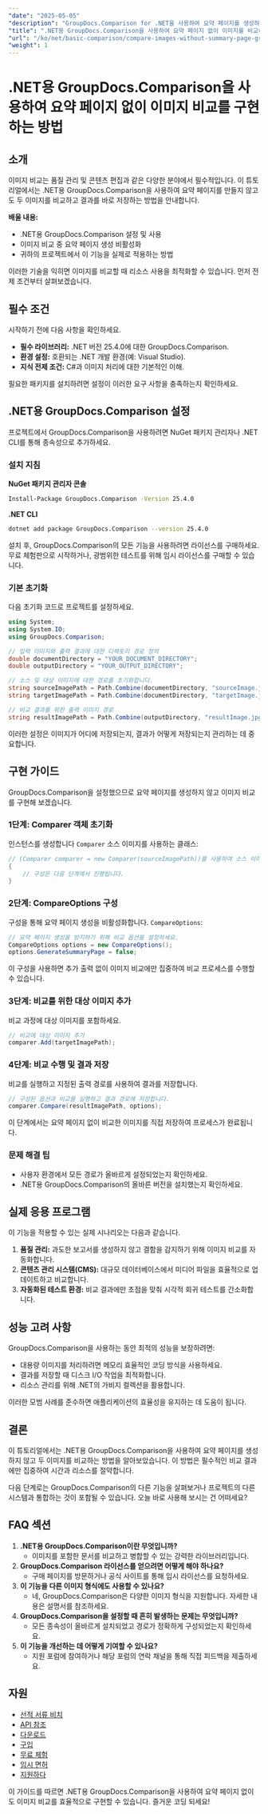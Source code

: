 ```yaml
---
"date": "2025-05-05"
"description": "GroupDocs.Comparison for .NET을 사용하여 요약 페이지를 생성하지 않고도 이미지를 비교하는 방법을 알아보세요. 워크플로를 효율적으로 간소화하세요."
"title": ".NET용 GroupDocs.Comparison을 사용하여 요약 페이지 없이 이미지를 비교하는 방법"
"url": "/ko/net/basic-comparison/compare-images-without-summary-page-groupdocs-net/"
"weight": 1
---
```


# .NET용 GroupDocs.Comparison을 사용하여 요약 페이지 없이 이미지 비교를 구현하는 방법

## 소개

이미지 비교는 품질 관리 및 콘텐츠 편집과 같은 다양한 분야에서 필수적입니다. 이 튜토리얼에서는 .NET용 GroupDocs.Comparison을 사용하여 요약 페이지를 만들지 않고도 두 이미지를 비교하고 결과를 바로 저장하는 방법을 안내합니다.

**배울 내용:**
- .NET용 GroupDocs.Comparison 설정 및 사용
- 이미지 비교 중 요약 페이지 생성 비활성화
- 귀하의 프로젝트에서 이 기능을 실제로 적용하는 방법

이러한 기술을 익히면 이미지를 비교할 때 리소스 사용을 최적화할 수 있습니다. 먼저 전제 조건부터 살펴보겠습니다.

## 필수 조건

시작하기 전에 다음 사항을 확인하세요.
- **필수 라이브러리:** .NET 버전 25.4.0에 대한 GroupDocs.Comparison.
- **환경 설정:** 호환되는 .NET 개발 환경(예: Visual Studio).
- **지식 전제 조건:** C#과 이미지 처리에 대한 기본적인 이해.

필요한 패키지를 설치하려면 설정이 이러한 요구 사항을 충족하는지 확인하세요.

## .NET용 GroupDocs.Comparison 설정

프로젝트에서 GroupDocs.Comparison을 사용하려면 NuGet 패키지 관리자나 .NET CLI를 통해 종속성으로 추가하세요.

### 설치 지침

**NuGet 패키지 관리자 콘솔**
```bash
Install-Package GroupDocs.Comparison -Version 25.4.0
```

**.NET CLI**
```bash
dotnet add package GroupDocs.Comparison --version 25.4.0
```

설치 후, GroupDocs.Comparison의 모든 기능을 사용하려면 라이선스를 구매하세요. 무료 체험판으로 시작하거나, 광범위한 테스트를 위해 임시 라이선스를 구매할 수 있습니다.

### 기본 초기화

다음 초기화 코드로 프로젝트를 설정하세요.

```csharp
using System;
using System.IO;
using GroupDocs.Comparison;

// 입력 이미지와 출력 결과에 대한 디렉토리 경로 정의
double documentDirectory = "YOUR_DOCUMENT_DIRECTORY";
double outputDirectory = "YOUR_OUTPUT_DIRECTORY";

// 소스 및 대상 이미지에 대한 경로를 초기화합니다.
string sourceImagePath = Path.Combine(documentDirectory, "sourceImage.jpg");
string targetImagePath = Path.Combine(documentDirectory, "targetImage.jpg");

// 비교 결과를 위한 출력 이미지 경로
string resultImagePath = Path.Combine(outputDirectory, "resultImage.jpg");
```

이러한 설정은 이미지가 어디에 저장되는지, 결과가 어떻게 저장되는지 관리하는 데 중요합니다.

## 구현 가이드

GroupDocs.Comparison을 설정했으므로 요약 페이지를 생성하지 않고 이미지 비교를 구현해 보겠습니다.

### 1단계: Comparer 객체 초기화

인스턴스를 생성합니다 `Comparer` 소스 이미지를 사용하는 클래스:

```csharp
// (Comparer comparer = new Comparer(sourceImagePath))를 사용하여 소스 이미지 경로로 Comparer 객체를 생성합니다.
{
    // 구성은 다음 단계에서 진행됩니다.
}
```

### 2단계: CompareOptions 구성

구성을 통해 요약 페이지 생성을 비활성화합니다. `CompareOptions`:

```csharp
// 요약 페이지 생성을 방지하기 위해 비교 옵션을 설정하세요.
CompareOptions options = new CompareOptions();
options.GenerateSummaryPage = false;
```

이 구성을 사용하면 추가 출력 없이 이미지 비교에만 집중하여 비교 프로세스를 수행할 수 있습니다.

### 3단계: 비교를 위한 대상 이미지 추가

비교 과정에 대상 이미지를 포함하세요.

```csharp
// 비교에 대상 이미지 추가
comparer.Add(targetImagePath);
```

### 4단계: 비교 수행 및 결과 저장

비교를 실행하고 지정된 출력 경로를 사용하여 결과를 저장합니다.

```csharp
// 구성된 옵션과 비교를 실행하고 결과 경로에 저장합니다.
comparer.Compare(resultImagePath, options);
```

이 단계에서는 요약 페이지 없이 비교한 이미지를 직접 저장하여 프로세스가 완료됩니다.

### 문제 해결 팁

- 사용자 환경에서 모든 경로가 올바르게 설정되었는지 확인하세요.
- .NET용 GroupDocs.Comparison의 올바른 버전을 설치했는지 확인하세요.

## 실제 응용 프로그램

이 기능을 적용할 수 있는 실제 시나리오는 다음과 같습니다.
1. **품질 관리:** 과도한 보고서를 생성하지 않고 결함을 감지하기 위해 이미지 비교를 자동화합니다.
2. **콘텐츠 관리 시스템(CMS):** 대규모 데이터베이스에서 미디어 파일을 효율적으로 업데이트하고 비교합니다.
3. **자동화된 테스트 환경:** 비교 결과에만 초점을 맞춰 시각적 회귀 테스트를 간소화합니다.

## 성능 고려 사항

GroupDocs.Comparison을 사용하는 동안 최적의 성능을 보장하려면:
- 대용량 이미지를 처리하려면 메모리 효율적인 코딩 방식을 사용하세요.
- 결과를 저장할 때 디스크 I/O 작업을 최적화합니다.
- 리소스 관리를 위해 .NET의 가비지 컬렉션을 활용합니다.

이러한 모범 사례를 준수하면 애플리케이션의 효율성을 유지하는 데 도움이 됩니다.

## 결론

이 튜토리얼에서는 .NET용 GroupDocs.Comparison을 사용하여 요약 페이지를 생성하지 않고 두 이미지를 비교하는 방법을 알아보았습니다. 이 방법은 필수적인 비교 결과에만 집중하여 시간과 리소스를 절약합니다.

다음 단계로는 GroupDocs.Comparison의 다른 기능을 살펴보거나 프로젝트의 다른 시스템과 통합하는 것이 포함될 수 있습니다. 오늘 바로 사용해 보시는 건 어떠세요?

## FAQ 섹션

1. **.NET용 GroupDocs.Comparison이란 무엇입니까?**
   - 이미지를 포함한 문서를 비교하고 병합할 수 있는 강력한 라이브러리입니다.
2. **GroupDocs.Comparison 라이선스를 얻으려면 어떻게 해야 하나요?**
   - 구매 페이지를 방문하거나 공식 사이트를 통해 임시 라이선스를 요청하세요.
3. **이 기능을 다른 이미지 형식에도 사용할 수 있나요?**
   - 네, GroupDocs.Comparison은 다양한 이미지 형식을 지원합니다. 자세한 내용은 설명서를 참조하세요.
4. **GroupDocs.Comparison을 설정할 때 흔히 발생하는 문제는 무엇입니까?**
   - 모든 종속성이 올바르게 설치되었고 경로가 정확하게 구성되었는지 확인하세요.
5. **이 기능을 개선하는 데 어떻게 기여할 수 있나요?**
   - 지원 포럼에 참여하거나 해당 포럼의 연락 채널을 통해 직접 피드백을 제출하세요.

## 자원

- [선적 서류 비치](https://docs.groupdocs.com/comparison/net/)
- [API 참조](https://reference.groupdocs.com/comparison/net/)
- [다운로드](https://releases.groupdocs.com/comparison/net/)
- [구입](https://purchase.groupdocs.com/buy)
- [무료 체험](https://releases.groupdocs.com/comparison/net/)
- [임시 면허](https://purchase.groupdocs.com/temporary-license/)
- [지원하다](https://forum.groupdocs.com/c/comparison/)

이 가이드를 따르면 .NET용 GroupDocs.Comparison을 사용하여 요약 페이지 없이도 이미지 비교를 효율적으로 구현할 수 있습니다. 즐거운 코딩 되세요!
